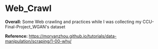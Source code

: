 # Web_Crawl

**Overall:** Some Web crawling and practices while I was collecting my CCU-Final-Project_WGAN's dataset

**Reference:** https://morvanzhou.github.io/tutorials/data-manipulation/scraping/1-00-why/
